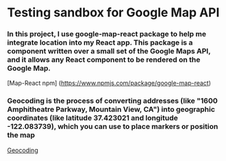 # Testing sandbox for Google Map API

### In this project, I use google-map-react package to help me integrate location into my React app. This package is a component written over a small set of the Google Maps API, and it allows any React component to be rendered on the Google Map.
[Map-React npm] (https://www.npmjs.com/package/google-map-react)

### Geocoding is the process of converting addresses (like "1600 Amphitheatre Parkway, Mountain View, CA") into geographic coordinates (like latitude 37.423021 and longitude -122.083739), which you can use to place markers or position the map

[Geocoding](https://developers.google.com/maps/documentation/javascript/geocoding)